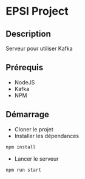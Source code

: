 # EPSI Project
## Description
Serveur pour utiliser Kafka
## Prérequis
- NodeJS
- Kafka
- NPM

## Démarrage
- Cloner le projet
- Installer les dépendances
```bash
npm install
```
- Lancer le serveur
```bash
npm run start
```